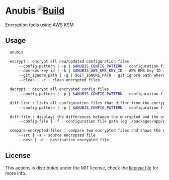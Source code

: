 # Anubis [![Build](https://github.com/Brigad/anubis/actions/workflows/build.yml/badge.svg)](https://github.com/Brigad/anubis/actions/workflows/build.yml)

Encryption tools using AWS KSM

## Usage

```sh
  anubis

  encrypt : encrypt all new/updated configuration files
      --config-pattern | -p | $ANUBIS_CONFIG_PATTERN - configuration files pattern (eg: ./packages/**/**.config.ts)
      --aws-kms-key-id | -k | $ANUBIS_AWS_KMS_KEY_ID - AWS KMS key ID (eg: arn:aws:kms:...)
      --git_ignore_path | -g | $GIT_IGNORE_PATH - git ignore path where to add encrypted files (eg: ./.gitignore)
      --clean | -c - clean encrypted files

  decrypt : decrypt all encrypted config files
      --config-pattern | -p | $ANUBIS_CONFIG_PATTERN - configuration files pattern (eg: ./packages/**/**.config.ts)

  diff-list : lists all configuration files that differ from the encrypted file
      --config-pattern | -p | $ANUBIS_CONFIG_PATTERN - configuration files patterns separated by commas (eg: './packages/**/**.config.ts,./main.json')

  diff-file : displays the differences between the encrypted and the original file
      --config-file | -f - configuration file path (eg ./packages/app/production.config.ts[.encrypted])

  compare-encrypted-files : compare two encrypted files and shows the differences (keys removed, added, changed)
      --src | -s - source encrypted file
      --dest | -d - destination encrypted file
```


## License

This actions is distributed under the MIT license, check the [license file](LICENSE) for more info.
